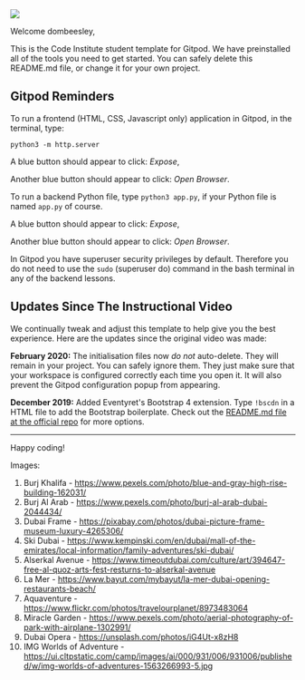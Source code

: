 <img src="https://codeinstitute.s3.amazonaws.com/fullstack/ci_logo_small.png" style="margin: 0;">

Welcome dombeesley,

This is the Code Institute student template for Gitpod. We have preinstalled all of the tools you need to get started. You can safely delete this README.md file, or change it for your own project.

## Gitpod Reminders

To run a frontend (HTML, CSS, Javascript only) application in Gitpod, in the terminal, type:

`python3 -m http.server`

A blue button should appear to click: *Expose*,

Another blue button should appear to click: *Open Browser*.

To run a backend Python file, type `python3 app.py`, if your Python file is named `app.py` of course.

A blue button should appear to click: *Expose*,

Another blue button should appear to click: *Open Browser*.

In Gitpod you have superuser security privileges by default. Therefore you do not need to use the `sudo` (superuser do) command in the bash terminal in any of the backend lessons.

## Updates Since The Instructional Video

We continually tweak and adjust this template to help give you the best experience. Here are the updates since the original video was made:

**February 2020:** The initialisation files now _do not_ auto-delete. They will remain in your project. You can safely ignore them. They just make sure that your workspace is configured correctly each time you open it. It will also prevent the Gitpod configuration popup from appearing.

**December 2019:** Added Eventyret's Bootstrap 4 extension. Type `!bscdn` in a HTML file to add the Bootstrap boilerplate. Check out the <a href="https://github.com/Eventyret/vscode-bcdn" target="_blank">README.md file at the official repo</a> for more options.

--------

Happy coding!


Images:

1. Burj Khalifa - https://www.pexels.com/photo/blue-and-gray-high-rise-building-162031/ 
2. Burj Al Arab - https://www.pexels.com/photo/burj-al-arab-dubai-2044434/ 
3. Dubai Frame - https://pixabay.com/photos/dubai-picture-frame-museum-luxury-4265306/ 
4. Ski Dubai - https://www.kempinski.com/en/dubai/mall-of-the-emirates/local-information/family-adventures/ski-dubai/ 
5. Alserkal Avenue - https://www.timeoutdubai.com/culture/art/394647-free-al-quoz-arts-fest-resturns-to-alserkal-avenue 
6. La Mer - https://www.bayut.com/mybayut/la-mer-dubai-opening-restaurants-beach/ 
7. Aquaventure - https://www.flickr.com/photos/travelourplanet/8973483064 
8. Miracle Garden - https://www.pexels.com/photo/aerial-photography-of-park-with-airplane-1302991/ 
9. Dubai Opera - https://unsplash.com/photos/iG4Ut-x8zH8 
10. IMG Worlds of Adventure - https://ui.cltpstatic.com/camp/images/ai/000/931/006/931006/published/w/img-worlds-of-adventures-1563266993-5.jpg 